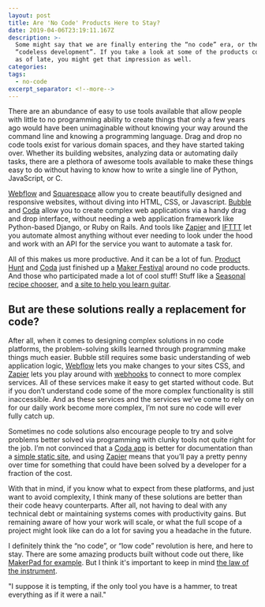 ```yaml
---
layout: post
title: Are 'No Code' Products Here to Stay?
date: 2019-04-06T23:19:11.167Z
description: >-
  Some might say that we are finally entering the “no code” era, or the era of
  “codeless development”. If you take a look at some of the products coming out
  as of late, you might get that impression as well.
categories: 
tags:
  - no-code
excerpt_separator: <!--more-->
---
```

There are an abundance of easy to use tools available that allow people with little to no programming ability to create things that only a few years ago would have been unimaginable without knowing your way around the command line and knowing a programming language. Drag and drop no code tools exist for various domain spaces, and they have started taking over. Whether its building websites, analyzing data or automating daily tasks, there are a plethora of awesome tools available to make these things easy to do without having to know how to write a single line of Python, JavaScript, or C.

<!--more-->

[Webflow](https://webflow.com/) and [Squarespace](https://www.squarespace.com/) allow you to create beautifully designed and responsive websites, without diving into HTML, CSS, or Javascript. [Bubble](https://bubble.is/) and [Coda](https://coda.io/welcome) allow you to create complex web applications via a handy drag and drop interface, without needing a web application framework like Python-based Django, or Ruby on Rails. And tools like [Zapier](https://zapier.com/) and [IFTTT](https://ifttt.com/) let you automate almost anything without ever needing to look under the hood and work with an API for the service you want to automate a task for.

All of this makes us more productive. And it can be a lot of fun. [Product Hunt](https://www.producthunt.com/) and [Coda](https://coda.io/welcome) just finished up a [Maker Festival](https://www.producthunt.com/makers-festival-2019/voting) around no code products. And those who participated made a lot of cool stuff! Stuff like a [Seasonal recipe chooser](https://coda.io/d/Seasonal-Recipes-Chooser_dyZ17RBWmf9/Questions_suyAd?viewMode=play#_luWfc), and [a site to help you learn guitar](https://coda.io/d/GUITAR-MASTER_dNitEkba-ki/Welcome_surjK#_luEWY).

## But are these solutions really a replacement for code?

After all, when it comes to designing complex solutions in no code platforms, the problem-solving skills learned through programming make things much easier. Bubble still requires some basic understanding of web application logic, [Webflow](https://webflow.com/) lets you make changes to your sites CSS, and [Zapier](https://zapier.com/) lets you play around with [webhooks](https://zapier.com/blog/what-are-webhooks/) to connect to more complex services. All of these services make it easy to get started without code. But if you don’t understand code some of the more complex functionality is still inaccessible. And as these services and the services we’ve come to rely on for our daily work become more complex, I’m not sure no code will ever fully catch up.

Sometimes no code solutions also encourage people to try and solve problems better solved via programming with clunky tools not quite right for the job. I’m not convinced that a [Coda app](https://coda.io/welcome) is better for documentation than a [simple static site](https://en.wikipedia.org/wiki/Static_web_page), and using [Zapier](https://zapier.com/) means that you’ll pay a pretty penny over time for something that could have been solved by a developer for a fraction of the cost.

With that in mind, if you know what to expect from these platforms, and just want to avoid complexity, I think many of these solutions are better than their code heavy counterparts. After all, not having to deal with any technical debt or maintaining systems comes with productivity gains. But remaining aware of how your work will scale, or what the full scope of a project might look like can do a lot for saving you a headache in the future. 

I definitely think the “no code”, or “low code” revolution is here, and here to stay. There are some amazing products built without code out there, like [MakerPad for example](https://www.makerpad.co/). But I think it's important to keep in mind [the law of the instrument](https://en.wikipedia.org/wiki/Law_of_the_instrument).

"I suppose it is tempting, if the only tool you have is a hammer, to treat everything as if it were a nail."
